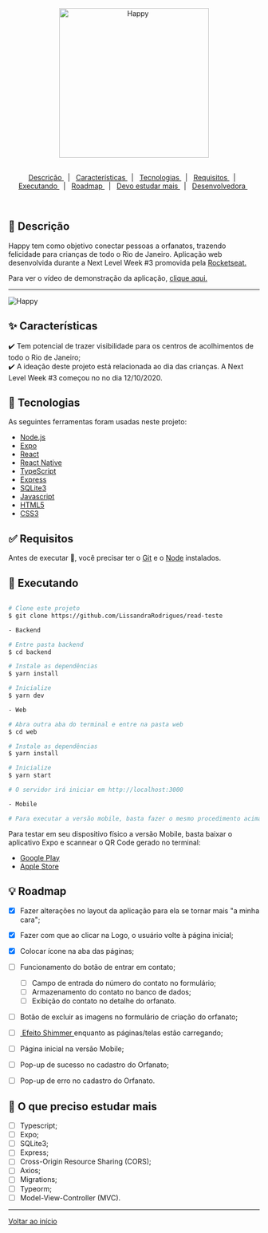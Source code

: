 <div align = "center" id = "top"> 
	
  <img width = "300" src = "https://github.com/LissandraRodrigues/happy_aplicacao_web/blob/main/logo.svg/" alt = "Happy" />

</div>

<br>

<p align = "center">
  <a href = "#descricao"> Descrição </a> &#xa0; | &#xa0; 
  <a href = "#caracteristicas"> Características </a> &#xa0; | &#xa0;
  <a href = "#tecnologias"> Tecnologias </a> &#xa0; | &#xa0;
  <a href = "#requisitos"> Requisitos </a> &#xa0; | &#xa0;
  <a href = "#executando"> Executando </a> &#xa0; | &#xa0;
  <a href = "#roadmap"> Roadmap </a> &#xa0; | &#xa0;
  <a href = "#estudar-mais"> Devo estudar mais </a> &#xa0; | &#xa0;
  <a href = "https://www.linkedin.com/in/luiza-lissandra/"> Desenvolvedora </a> &#xa0; 
</p>

<br>

<div id = "descricao"> 

## :dart: Descrição ##

<p align = "center">

 Happy tem como objetivo conectar pessoas a orfanatos, trazendo felicidade para crianças de todo o Rio de Janeiro. Aplicação web desenvolvida durante a Next Level Week #3 promovida pela <a href = "https://rocketseat.com.br/"> Rocketseat. </a>
 
</p>

<p> Para ver o vídeo de demonstração da aplicação, <a href = "https://www.youtube.com/watch?v=zUq-Ar__8-E&feature=youtu.be">clique aqui.</a>

<hr>

<img src = "https://github.com/LissandraRodrigues/happy_aplicacao/blob/main/happy-home.png" alt = "Happy" />

</div>

<div id = "caracteristicas"> 

## :sparkles: Características ##

:heavy_check_mark: Tem potencial de trazer visibilidade para os centros de acolhimentos de todo o Rio de Janeiro;\
:heavy_check_mark: A ideação deste projeto está relacionada ao dia das crianças. A Next Level Week #3 começou no no dia 12/10/2020.

</div>

<div id = "tecnologias">

## :rocket: Tecnologias ##

As seguintes ferramentas foram usadas neste projeto:

- [Node.js](https://nodejs.org/en/)
- [Expo](https://expo.io/)
- [React](https://pt-br.reactjs.org/)
- [React Native](https://reactnative.dev/)
- [TypeScript](https://www.typescriptlang.org/)
- [Express](https://expressjs.com/pt-br/)
- [SQLite3](https://www.sqlite.org/index.html)
- [Javascript](https://developer.mozilla.org/pt-BR/docs/Web/JavaScript)
- [HTML5](https://developer.mozilla.org/pt-BR/docs/Web/HTML/HTML5)
- [CSS3](https://developer.mozilla.org/pt-BR/docs/Web/CSS)

</div>

<div id = "requisitos"> 

## :white_check_mark: Requisitos ##

Antes de executar :checkered_flag:, você precisar ter o [Git](https://git-scm.com) e o [Node](https://nodejs.org/pt-br/) instalados.

</div>

<div id = "executando">

## :checkered_flag: Executando ##

```bash

# Clone este projeto
$ git clone https://github.com/LissandraRodrigues/read-teste

- Backend

# Entre pasta backend 
$ cd backend

# Instale as dependências
$ yarn install

# Inicialize 
$ yarn dev

- Web

# Abra outra aba do terminal e entre na pasta web
$ cd web

# Instale as dependências
$ yarn install

# Inicialize 
$ yarn start

# O servidor irá iniciar em http://localhost:3000

- Mobile

# Para executar a versão mobile, basta fazer o mesmo procedimento acima da versão web, trocando a palavra "web" por "mobile".
```

Para testar em seu dispositivo físico a versão Mobile, basta baixar o aplicativo Expo e scannear o QR Code gerado no terminal:

- <a href = "https://play.google.com/store/apps/details?id=host.exp.exponent&hl=pt_BR" > Google Play </a>
- <a href = "https://apps.apple.com/br/app/expo-client/id982107779"> Apple Store </a>

</div>

<div id = "roadmap"> 

## :bulb: Roadmap ##

- [X] Fazer alterações no layout da aplicação para ela se tornar mais "a minha cara";

- [X] Fazer com que ao clicar na Logo, o usuário volte à página inicial;

- [X] Colocar ícone na aba das páginas;

- [ ] Funcionamento do botão de entrar em contato;
	- [ ] Campo de entrada do número do contato no formulário;
	- [ ] Armazenamento do contato no banco de dados; 
	- [ ] Exibição do contato no detalhe do orfanato.
	
- [ ] Botão de excluir as imagens no formulário de criação do orfanato;

- [ ] <a href = "https://blog.rocketseat.com.br/react-native-shimmer/"> Efeito Shimmer </a> enquanto as páginas/telas estão carregando;

- [ ] Página inicial na versão Mobile;

- [ ] Pop-up de sucesso no cadastro do Orfanato;

- [ ] Pop-up de erro no cadastro do Orfanato. 

</div>

<div id = "estudar-mais"> 

## :running: O que preciso estudar mais ##

- [ ] Typescript;
- [ ] Expo;
- [ ] SQLite3;
- [ ] Express;
- [ ] Cross-Origin Resource Sharing (CORS);
- [ ] Axios;
- [ ] Migrations;
- [ ] Typeorm;
- [ ] Model-View-Controller (MVC). 

</div>

<hr>

<a href = "#top"> Voltar ao início </a>
